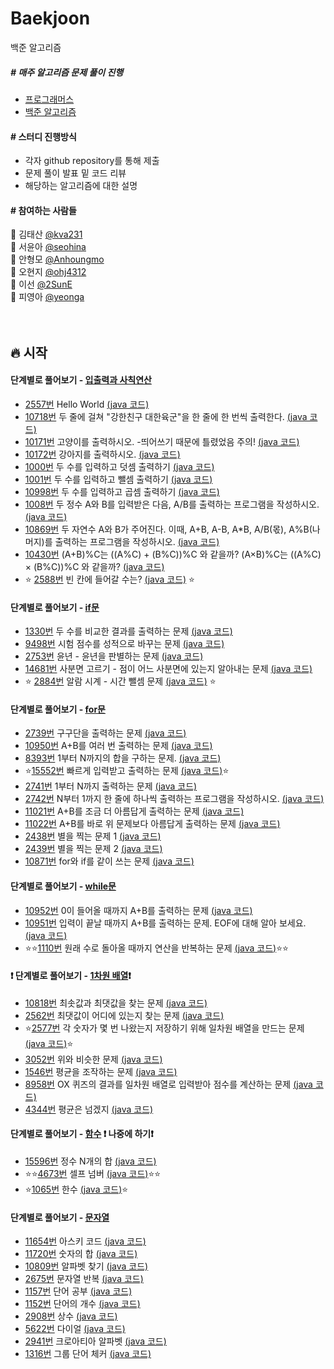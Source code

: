 # Baekjoon
백준 알고리즘

<h5> # 매주 알고리즘 문제 풀이 진행</h5>
<ul>
   <li><a href="https://programmers.co.kr/">프로그래머스</a></li>
   <li><a href="https://www.acmicpc.net/">백준 알고리즘</a></li>
</ul>

<h4> # 스터디 진행방식 </h4>
<ul>
   <li>각자 github repository를 통해 제출</li>
   <li>문제 풀이 발표 밑 코드 리뷰</li>
   <li>해당하는 알고리즘에 대한 설명</li>
</ul>

<h4> # 참여하는 사람들 </h4>

:man: 김태산 <a href="https://github.com/kva231"> @kva231</a> <br>
:woman: 서윤아 <a href="https://github.com/seohina"> @seohina</a> <br>
:boy: 안형모 <a href="https://github.com/Anhoungmo"> @Anhoungmo</a> <br>
:baby: 오현지 <a href="https://github.com/ohj4312"> @ohj4312</a> <br>
:princess: 이선 <a href="https://github.com/2SunE"> @2SunE</a> <br>
:girl: 피영아 <a href="https://github.com/yeonga"> @yeonga</a> <br><br><br>

## 🔥 시작

<h4>단계별로 풀어보기 - <a href="https://www.acmicpc.net/step/1">입출력과 사칙연산</a>
</h4>
<ul>
	<li>
		<a href="https://www.acmicpc.net/problem/2557">2557번</a> Hello World
		<a href="https://github.com/seohina/Baekjoon/blob/main/Baekjoon/src/inputOutput/Q_2557.java">(java 코드)</a>
	</li>
	<li>
		<a href="https://www.acmicpc.net/problem/10718">10718번</a> 두 줄에 걸쳐 "강한친구 대한육군"을 한 줄에 한 번씩 출력한다.
		<a href="https://github.com/seohina/Baekjoon/blob/main/Baekjoon/src/inputOutput/Q_10718.java">(java 코드)</a>
	</li>
	<li>
		<a href="https://www.acmicpc.net/problem/10171">10171번</a> 고양이를 출력하시오. -띄어쓰기 때문에 틀렸었음 주의!
		<a href="https://github.com/seohina/Baekjoon/blob/main/Baekjoon/src/inputOutput/Q_10171.java">(java 코드)</a>
	</li>
	<li>
		<a href="https://www.acmicpc.net/problem/10172">10172번</a> 강아지를 출력하시오.
		<a href="https://github.com/seohina/Baekjoon/blob/main/Baekjoon/src/inputOutput/Q_10172.java">(java 코드)</a>
	</li>
	<li>
		<a href="https://www.acmicpc.net/problem/1000">1000번</a> 두 수를 입력하고 덧셈 출력하기
		<a href="https://github.com/seohina/Baekjoon/blob/main/Baekjoon/src/inputOutput/Q_1000.java">(java 코드)</a>
	</li>
	<li>
		<a href="https://www.acmicpc.net/problem/1001">1001번</a> 두 수를 입력하고 뺄셈 출력하기
		<a href="https://github.com/seohina/Baekjoon/blob/main/Baekjoon/src/inputOutput/Q_1001.java">(java 코드)</a>
	</li>
	<li>
		<a href="https://www.acmicpc.net/problem/10998">10998번</a> 두 수를 입력하고 곱셈 출력하기
		<a href="https://github.com/seohina/Baekjoon/blob/main/Baekjoon/src/inputOutput/Q_10998.java">(java 코드)</a>
	</li>
	<li>
		<a href="https://www.acmicpc.net/problem/1008">1008번</a> 두 정수 A와 B를 입력받은 다음, A/B를 출력하는 프로그램을 작성하시오.
		<a href="https://github.com/seohina/Baekjoon/blob/main/Baekjoon/src/inputOutput/Q_1008.java">(java 코드)</a>
	</li>
	<li>
		<a href="https://www.acmicpc.net/problem/10869">10869번</a> 두 자연수 A와 B가 주어진다. 이때, A+B, A-B, A*B, A/B(몫), A%B(나머지)를 출력하는 프로그램을 작성하시오. 
		<a href="https://github.com/seohina/Baekjoon/blob/main/Baekjoon/src/inputOutput/Q_10869.java">(java 코드)</a>
	</li>
	<li>
		<a href="https://www.acmicpc.net/problem/10430">10430번</a> (A+B)%C는 ((A%C) + (B%C))%C 와 같을까? (A×B)%C는 ((A%C) × (B%C))%C 와 같을까?
		<a href="https://github.com/seohina/Baekjoon/blob/main/Baekjoon/src/inputOutput/Q_10430.java">(java 코드)</a>
	</li>
	<li>
	⭐
		<a href="https://www.acmicpc.net/problem/2588">2588번</a> 빈 칸에 들어갈 수는?
		<a href="https://github.com/seohina/Baekjoon/blob/main/Baekjoon/src/inputOutput/Q_2588.java">(java 코드)</a>
	⭐
	</li>
</ul>

<h4>단계별로 풀어보기 - <a href="https://www.acmicpc.net/step/4">if문</a></h4>
<ul>
	<li>
		<a href="https://www.acmicpc.net/problem/1330">1330번</a> 두 수를 비교한 결과를 출력하는 문제
		<a href="https://github.com/seohina/Baekjoon/blob/main/Baekjoon/src/If/Q_1330.java">(java 코드)</a>
	</li>
	<li>
		<a href="https://www.acmicpc.net/problem/9498">9498번</a> 시험 점수를 성적으로 바꾸는 문제
		<a href="https://github.com/seohina/Baekjoon/blob/main/Baekjoon/src/If/Q_9498.java">(java 코드)</a>
	</li>
	<li>
		<a href="https://www.acmicpc.net/problem/2753">2753번</a> 윤년 - 윤년을 판별하는 문제
		<a href="https://github.com/seohina/Baekjoon/blob/main/Baekjoon/src/If/Q_2753.java">(java 코드)</a>
	</li>
	<li>
		<a href="https://www.acmicpc.net/problem/14681">14681번</a> 사분면 고르기 - 점이 어느 사분면에 있는지 알아내는 문제
		<a href="https://github.com/seohina/Baekjoon/blob/main/Baekjoon/src/If/Q_14681.java">(java 코드)</a>
	</li>
	<li>
	⭐
		<a href="https://www.acmicpc.net/problem/2884">2884번</a> 알람 시계 - 시간 뺄셈 문제
		<a href="https://github.com/seohina/Baekjoon/blob/main/Baekjoon/src/If/Q_2884.java">(java 코드)</a>
	⭐
	</li>
</ul>
<h4>단계별로 풀어보기 - <a href="https://www.acmicpc.net/step/3">for문</a></h4>
<ul>
	<li>
		<a href="https://www.acmicpc.net/problem/2739">2739번</a> 구구단을 출력하는 문제
		<a href="https://github.com/seohina/Baekjoon/blob/main/Baekjoon/src/For/Q_2739.java">(java 코드)</a>
	</li>
	<li>
		<a href="https://www.acmicpc.net/problem/10950">10950번</a> A+B를 여러 번 출력하는 문제
		<a href="https://github.com/seohina/Baekjoon/blob/main/Baekjoon/src/For/Q_10950.java">(java 코드)</a>
	</li>
	<li>
		<a href="https://www.acmicpc.net/problem/8393">8393번</a> 1부터 N까지의 합을 구하는 문제. 
		<a href="https://github.com/seohina/Baekjoon/blob/main/Baekjoon/src/For/Q_8393.java">(java 코드)</a>
	</li>
	<li>
		⭐<a href="https://www.acmicpc.net/problem/15552">15552번</a> 빠르게 입력받고 출력하는 문제
		<a href="https://github.com/seohina/Baekjoon/blob/main/Baekjoon/src/For/Q_15552.java">(java 코드)</a>⭐
	</li>
	<li>
		<a href="https://www.acmicpc.net/problem/2741">2741번</a> 1부터 N까지 출력하는 문제
		<a href="https://github.com/seohina/Baekjoon/blob/main/Baekjoon/src/For/Q_2741.java">(java 코드)</a>
	</li>
	<li>
		<a href="https://www.acmicpc.net/problem/2742">2742번</a> N부터 1까지 한 줄에 하나씩 출력하는 프로그램을 작성하시오.
		<a href="https://github.com/seohina/Baekjoon/blob/main/Baekjoon/src/For/Q_2742.java">(java 코드)</a>
	</li>
	<li>
		<a href="https://www.acmicpc.net/problem/11021">11021번</a> A+B를 조금 더 아름답게 출력하는 문제
		<a href="https://github.com/seohina/Baekjoon/blob/main/Baekjoon/src/For/Q_11021.java">(java 코드)</a>
	</li>
	<li>
		<a href="https://www.acmicpc.net/problem/11022">11022번</a> A+B를 바로 위 문제보다 아름답게 출력하는 문제
		<a href="https://github.com/seohina/Baekjoon/blob/main/Baekjoon/src/For/Q_11022.java">(java 코드)</a>
	</li>
	<li>
		<a href="https://www.acmicpc.net/problem/2438">2438번</a> 별을 찍는 문제 1
		<a href="https://github.com/seohina/Baekjoon/blob/main/Baekjoon/src/For/Q_2438.java">(java 코드)</a>
	</li>
	<li>
		<a href="https://www.acmicpc.net/problem/2439">2439번</a> 별을 찍는 문제 2
		<a href="https://github.com/seohina/Baekjoon/blob/main/Baekjoon/src/For/Q_2439.java">(java 코드)</a>
	</li>
	<li>
		<a href="https://www.acmicpc.net/problem/10871">10871번</a> for와 if를 같이 쓰는 문제
		<a href="https://github.com/seohina/Baekjoon/blob/main/Baekjoon/src/For/Q_10871.java">(java 코드)</a>
	</li>
</ul>
<h4>단계별로 풀어보기 - <a href="https://www.acmicpc.net/step/2">while문</a></h4>
<ul>
	<li>
		<a href="https://www.acmicpc.net/problem/10952">10952번</a> 0이 들어올 때까지 A+B를 출력하는 문제
		<a href="https://github.com/seohina/Baekjoon/blob/main/Baekjoon/src/While/Q_10952.java">(java 코드)</a>
	</li>
	<li>
		<a href="https://www.acmicpc.net/problem/10951">10951번</a> 입력이 끝날 때까지 A+B를 출력하는 문제. EOF에 대해 알아 보세요.
		<a href="https://github.com/seohina/Baekjoon/blob/main/Baekjoon/src/While/Q_10951.java">(java 코드)</a>
	</li>
	<li>
		⭐⭐<a href="https://www.acmicpc.net/problem/1110">1110번</a> 원래 수로 돌아올 때까지 연산을 반복하는 문제
		<a href="https://github.com/seohina/Baekjoon/blob/main/Baekjoon/src/While/Q_1110.java">(java 코드)</a>⭐⭐
	</li>	
</ul>
<h4>❗ 단계별로 풀어보기 - <a href="https://www.acmicpc.net/step/6">1차원 배열</a>❗ </h4> 
<ul>
	<li>
		<a href="https://www.acmicpc.net/problem/10818">10818번</a> 최솟값과 최댓값을 찾는 문제
		<a href="https://github.com/seohina/Baekjoon/blob/main/Baekjoon/src/Array/Q_10818.java">(java 코드)</a>
	</li>
	<li>
		<a href="https://www.acmicpc.net/problem/2562">2562번</a> 최댓값이 어디에 있는지 찾는 문제
		<a href="https://github.com/seohina/Baekjoon/blob/main/Baekjoon/src/Array/Q_2562.java">(java 코드)</a>
	</li>
	<li>
		⭐<a href="https://www.acmicpc.net/problem/2577">2577번</a> 각 숫자가 몇 번 나왔는지 저장하기 위해 일차원 배열을 만드는 문제
		<a href="https://github.com/seohina/Baekjoon/blob/main/Baekjoon/src/Array/Q_2577.java">(java 코드)</a>⭐
	</li>	
	<li>
		<a href="https://www.acmicpc.net/problem/3052">3052번</a> 위와 비슷한 문제
		<a href="https://github.com/seohina/Baekjoon/blob/main/Baekjoon/src/Array/Q_3052.java">(java 코드)</a>
	</li>	
	<li>
		<a href="https://www.acmicpc.net/problem/1546">1546번</a> 평균을 조작하는 문제
		<a href="https://github.com/seohina/Baekjoon/blob/main/Baekjoon/src/Array/Q_1546.java">(java 코드)</a>
	</li>	
	<li>
		<a href="https://www.acmicpc.net/problem/8958">8958번</a> OX 퀴즈의 결과를 일차원 배열로 입력받아 점수를 계산하는 문제
		<a href="https://github.com/seohina/Baekjoon/blob/main/Baekjoon/src/Array/Q_8958.java">(java 코드)</a>
	</li>	
	<li>
		<a href="https://www.acmicpc.net/problem/4344">4344번</a> 평균은 넘겠지
		<a href="https://github.com/seohina/Baekjoon/blob/main/Baekjoon/src/Array/Q_4344.java">(java 코드)</a>
	</li>	
</ul>
<h4> 단계별로 풀어보기 - <a href="https://www.acmicpc.net/step/5">함수</a> ❗ 나중에 하기❗ </h4> 
<ul>
	<li>
		<a href="https://www.acmicpc.net/problem/15596">15596번</a> 정수 N개의 합
		<a href="https://github.com/seohina/Baekjoon/blob/main/Baekjoon/src/Function/Q_15596.java">(java 코드)</a>
	</li>
	<li>
		⭐⭐<a href="https://www.acmicpc.net/problem/4673">4673번</a> 셀프 넘버
		<a href="https://github.com/seohina/Baekjoon/blob/main/Baekjoon/src/Function/Q_4673.java">(java 코드)</a>⭐⭐
	</li>
	<li>
		⭐<a href="https://www.acmicpc.net/problem/1065">1065번</a>	한수
		<a href="https://github.com/seohina/Baekjoon/blob/main/Baekjoon/src/Function/Q_1065.java">(java 코드)</a>⭐
	</li>	
</ul>
<h4> 단계별로 풀어보기 - <a href="https://www.acmicpc.net/step/7">문자열</a></h4> 
<ul>
	<li>
		<a href="https://www.acmicpc.net/problem/11654">11654번</a> 아스키 코드
		<a href="https://github.com/seohina/Baekjoon/blob/main/Baekjoon/src/String/Q_11654.java">(java 코드)</a>
	</li>
	<li>
		<a href="https://www.acmicpc.net/problem/11720">11720번</a> 숫자의 합
		<a href="https://github.com/seohina/Baekjoon/blob/main/Baekjoon/src/String/Q_11720.java">(java 코드)</a>
	</li>
	<li>
		<a href="https://www.acmicpc.net/problem/10809">10809번</a> 알파벳 찾기
		<a href="https://github.com/seohina/Baekjoon/blob/main/Baekjoon/src/String/Q_10809.java">(java 코드)</a>
	</li>	
	<li>
		<a href="https://www.acmicpc.net/problem/2675">2675번</a> 문자열 반복
		<a href="https://github.com/seohina/Baekjoon/blob/main/Baekjoon/src/String/Q_2675.java">(java 코드)</a>
	</li>	
	<li>
		<a href="https://www.acmicpc.net/problem/1157">1157번</a> 	단어 공부
		<a href="https://github.com/seohina/Baekjoon/blob/main/Baekjoon/src/String/Q_1157.java">(java 코드)</a>
	</li>	
	<li>
		<a href="https://www.acmicpc.net/problem/1152">1152번</a> 	단어의 개수
		<a href="https://github.com/seohina/Baekjoon/blob/main/Baekjoon/src/String/Q_1152.java">(java 코드)</a>
	</li>	
	<li>
		<a href="https://www.acmicpc.net/problem/2908">2908번</a> 상수
		<a href="https://github.com/seohina/Baekjoon/blob/main/Baekjoon/src/String/Q_2908.java">(java 코드)</a>
	</li>	
	<li>
		<a href="https://www.acmicpc.net/problem/5622">5622번</a> 	다이얼
		<a href="https://github.com/seohina/Baekjoon/blob/main/Baekjoon/src/String/Q_5622.java">(java 코드)</a>
	</li>	
	<li>
		<a href="https://www.acmicpc.net/problem/2941">2941번</a> 크로아티아 알파벳
		<a href="https://github.com/seohina/Baekjoon/blob/main/Baekjoon/src/String/Q_2941.java">(java 코드)</a>
	</li>	
	<li>
		<a href="https://www.acmicpc.net/problem/1316">1316번</a> 그룹 단어 체커
		<a href="https://github.com/seohina/Baekjoon/blob/main/Baekjoon/src/String/Q_1316.java">(java 코드)</a>
	</li>	
</ul>